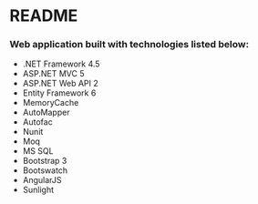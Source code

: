 # README #

### Web application built with technologies listed below:

* .NET Framework 4.5
* ASP.NET MVC 5
* ASP.NET Web API 2
* Entity Framework 6
* MemoryCache
* AutoMapper
* Autofac
* Nunit
* Moq
* MS SQL
* Bootstrap 3
* Bootswatch
* AngularJS
* Sunlight
